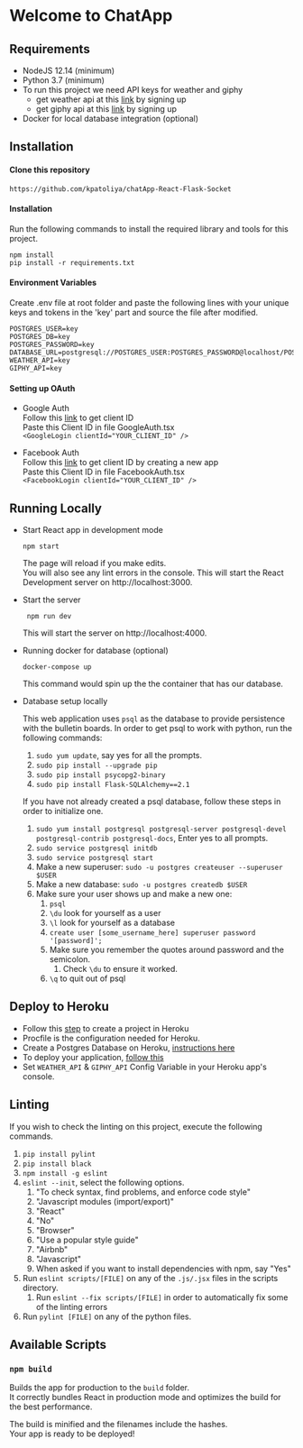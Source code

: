 
# Welcome to ChatApp 

## Requirements
- NodeJS 12.14 (minimum)
- Python 3.7 (minimum)
- To run this project we need API keys for weather and giphy 
    - get weather api at this [link](https://home.openweathermap.org/api_keys) by signing up
    - get giphy api at this [link](https://developers.giphy.com/dashboard/) by signing up
- Docker for local database integration (optional)

## Installation
#### Clone this repository
```https://github.com/kpatoliya/chatApp-React-Flask-Socket```

#### Installation
Run the following commands to install the required library and tools for this project.
```
npm install
pip install -r requirements.txt 
```

#### Environment Variables
Create .env file at root folder and paste the following lines 
with your unique keys and tokens in the 'key' part and source the file after modified.
```
POSTGRES_USER=key
POSTGRES_DB=key
POSTGRES_PASSWORD=key
DATABASE_URL=postgresql://POSTGRES_USER:POSTGRES_PASSWORD@localhost/POSTGRES_DB
WEATHER_API=key
GIPHY_API=key
```
#### Setting up OAuth
- Google Auth <br/>
Follow this [link](https://developers.google.com/adwords/api/docs/guides/authentication#webapp) to get client ID<br />
Paste this Client ID in file GoogleAuth.tsx<br/>
```<GoogleLogin clientId="YOUR_CLIENT_ID" />```

- Facebook Auth <br/>
Follow this [link](https://developers.facebook.com/apps) to get client ID by creating a new app<br />
Paste this Client ID in file FacebookAuth.tsx<br/>
```<FacebookLogin clientId="YOUR_CLIENT_ID" />```

## Running Locally

- Start React app in development mode
    ```
    npm start
    ```
   
    The page will reload if you make edits.<br />
    You will also see any lint errors in the console.
    This will start the React Development server on http://localhost:3000.

- Start the server
    ```
     npm run dev
    ```
    This will start the server on http://localhost:4000.
    
- Running docker for database (optional)
    ```
    docker-compose up 
   ```
  This command would spin up the the container that has our database.
  
- Database setup locally

    This web application uses `psql` as the database to provide persistence with the bulletin boards. In order to get psql to work with python, run the following commands:
    1. `sudo yum update`, say yes for all the prompts.
    2. `sudo pip install --upgrade pip`
    3. `sudo pip install psycopg2-binary`
    4. `sudo pip install Flask-SQLAlchemy==2.1`
    
    If you have not already created a psql database, follow these steps in order to initialize one.
    
    1. `sudo yum install postgresql postgresql-server postgresql-devel postgresql-contrib postgresql-docs`, Enter yes to all prompts.    
    2. `sudo service postgresql initdb`  
    3. `sudo service postgresql start`    
    4. Make a new superuser: `sudo -u postgres createuser --superuser $USER` 
    5. Make a new database: `sudo -u postgres createdb $USER`   
    6. Make sure your user shows up and make a new one:    
        1. `psql`    
        2. `\du` look for yourself as a user    
        3. `\l` look for yourself as a database 
        4. `create user [some_username_here] superuser password '[password]';` 
        5. Make sure you remember the quotes around password and the semicolon. 
            1. Check `\du` to ensure it worked.
        6. `\q` to quit out of psql
        
## Deploy to Heroku
- Follow this [step](https://devcenter.heroku.com/articles/creating-apps) to create a project in Heroku
- Procfile is the configuration needed for Heroku.
- Create a Postgres Database on Heroku, [instructions here](https://devcenter.heroku.com/articles/heroku-postgresql)
- To deploy your application, [follow this](https://devcenter.heroku.com/articles/git)
- Set ```WEATHER_API``` & ```GIPHY_API``` Config Variable in your Heroku app's console.

## Linting
If you wish to check the linting on this project, execute the following commands.
1. `pip install pylint`
2. `pip install black`
3. `npm install -g eslint`
4. `eslint --init`, select the following options.
	1. "To check syntax, find problems, and enforce code style"
	2. "Javascript modules (import/export)"
	3. "React"
	4. "No"
	5. "Browser"
	6. "Use a popular style guide"
	7. "Airbnb"
	8. "Javascript"
	9. When asked if you want to install dependencies with npm, say "Yes"
5. Run `eslint scripts/[FILE]` on any of the `.js/.jsx`  files in the scripts directory.
	1.  Run `eslint --fix scripts/[FILE]` in order to automatically fix some of the linting errors
6. Run `pylint [FILE]` on any of the python files.

## Available Scripts
### `npm build`

Builds the app for production to the `build` folder.<br />
It correctly bundles React in production mode and optimizes the build for the best performance.

The build is minified and the filenames include the hashes.<br />
Your app is ready to be deployed!


